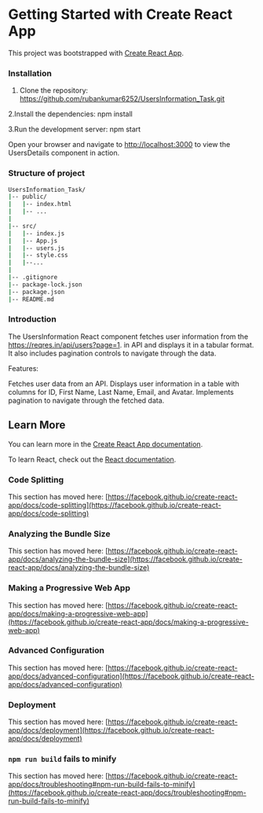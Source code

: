 # Getting Started with Create React App

This project was bootstrapped with [Create React App](https://github.com/facebook/create-react-app).

### Installation
1. Clone the repository:
   https://github.com/rubankumar6252/UsersInformation_Task.git
   
2.Install the dependencies:
  npm install

3.Run the development server:
  npm start

Open your browser and navigate to [http://localhost:3000](http://localhost:3000) to view the UsersDetails component in action.

###  Structure of project
```sh
UsersInformation_Task/
|-- public/
|   |-- index.html
|   |-- ...
|
|-- src/
|   |-- index.js
|   |-- App.js
|   |-- users.js
|   |-- style.css
|   |--...
|
|-- .gitignore
|-- package-lock.json
|-- package.json
|-- README.md
```

### Introduction
The UsersInformation React component fetches user information from the https://reqres.in/api/users?page=1. in API and displays it in a tabular format. It also includes pagination controls to navigate through the data.

Features:

Fetches user data from an API.
Displays user information in a table with columns for ID, First Name, Last Name, Email, and Avatar.
Implements pagination to navigate through the fetched data.

## Learn More

You can learn more in the [Create React App documentation](https://facebook.github.io/create-react-app/docs/getting-started).

To learn React, check out the [React documentation](https://reactjs.org/).

### Code Splitting

This section has moved here: [https://facebook.github.io/create-react-app/docs/code-splitting](https://facebook.github.io/create-react-app/docs/code-splitting)

### Analyzing the Bundle Size

This section has moved here: [https://facebook.github.io/create-react-app/docs/analyzing-the-bundle-size](https://facebook.github.io/create-react-app/docs/analyzing-the-bundle-size)

### Making a Progressive Web App

This section has moved here: [https://facebook.github.io/create-react-app/docs/making-a-progressive-web-app](https://facebook.github.io/create-react-app/docs/making-a-progressive-web-app)

### Advanced Configuration

This section has moved here: [https://facebook.github.io/create-react-app/docs/advanced-configuration](https://facebook.github.io/create-react-app/docs/advanced-configuration)

### Deployment

This section has moved here: [https://facebook.github.io/create-react-app/docs/deployment](https://facebook.github.io/create-react-app/docs/deployment)

### `npm run build` fails to minify

This section has moved here: [https://facebook.github.io/create-react-app/docs/troubleshooting#npm-run-build-fails-to-minify](https://facebook.github.io/create-react-app/docs/troubleshooting#npm-run-build-fails-to-minify)
